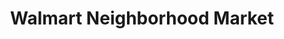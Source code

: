 ---
title: "Walmart Neighborhood Market"
url: /bakersfield/walmart-neighborhood-market-north-chester/
shop: supermarket
---